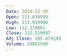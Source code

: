 ```yaml
---
Date: 2014-12-30
Open: 113.639999
High: 113.919998
Low: 112.110001
Close: 112.519997
Adj Close: 105.674149
Volume: 29881500
---
```

